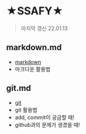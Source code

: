 # ★SSAFY★

> 마지막 갱신 22.01.13



## markdown.md

- [markdown](./study/markdown.md)
- 마크다운 활용법

## git.md

- [git](./study/git.md)
- git 활용법
- add, commit이 궁금할 때!
- github과의 문제가 생겼을 때! 